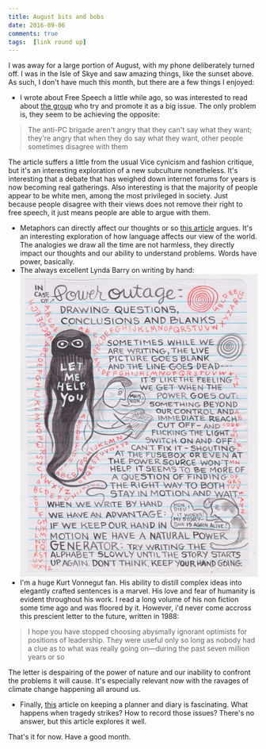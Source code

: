 ```yaml
---  
title: August bits and bobs  
date: 2016-09-06 
comments: true  
tags:  [link round up]  
---  
```


I was away for a large portion of August, with my phone deliberately turned off. I was in the Isle of Skye and saw amazing things, like the sunset above. As such, I don't have much this month, but there are a few things I enjoyed:  

* I wrote about Free Speech a little while ago, so was interested to read about <a href="http://www.vice.com/en_uk/read/young-british-heritage-society-launch">the group</a> who try and promote it as a big issue. The only problem is, they seem to be achieving the opposite:  
<!--more-->  

> The anti-PC brigade aren't angry that they can't say what they want; they're angry that when they do say what they want, other people sometimes disagree with them  

The article suffers a little from the usual Vice cynicism and fashion critique, but it's an interesting exploration of a new subculture nonetheless. It's interesting that a debate that has weighed down internet forums for years is now becoming real gatherings. Also interesting is that the majority of people appear to be white men, among the most privileged in society. Just because people disagree with their views does not remove their right to free speech, it just means people are able to argue with them.  

* Metaphors can directly affect our thoughts or so <a href="http://www.economist.com/blogs/prospero/2016/07/language-and-thought?utm_content=buffer58609&amp;utm_medium=social&amp;utm_source=facebook.com&amp;utm_campaign=buffer">this article</a> argues. It's an interesting exploration of how language affects our view of the world. The analogies we draw all the time are not harmless, they directly impact our thoughts and our ability to understand problems. Words have power, basically.  
* The always excellent Lynda Barry on writing by hand:  
<img src="/assets/images/articles/lyndabarry.jpg" class="responsive"><br>  
* I'm a huge Kurt Vonnegut fan. His ability to distill complex ideas into elegantly crafted sentences is a marvel. His love and fear of humanity is evident throughout his work. I read a long volume of his non fiction some time ago and was floored by it. However, i'd never come accross this prescient letter to the future, written in 1988:  

> I hope you have stopped choosing abysmally ignorant optimists for positions of leadership. They were useful only so long as nobody had a clue as to what was really going on—during the past seven million years or so  

The letter is despairing of the power of nature and our inability to confront the problems it will cause. It's especially relevant now with the ravages of climate change happening all around us.  

* Finally, <a href="http://buff.ly/2auaaDh">this</a> article on keeping a planner and diary is fascinating. What happens when tragedy strikes? How to record those issues? There's no answer, but this article explores it well.  

That's it for now. Have a good month.  
